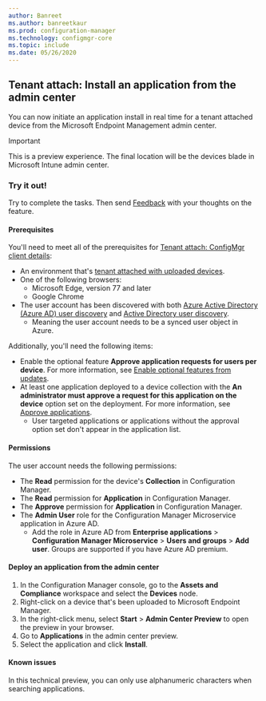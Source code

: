 ```yaml
---
author: Banreet
ms.author: banreetkaur
ms.prod: configuration-manager
ms.technology: configmgr-core
ms.topic: include
ms.date: 05/26/2020
---
```


## <a name="bkmk_apps"></a> Tenant attach: Install an application from the admin center
<!--6024389-->
You can now initiate an application install in real time for a tenant attached device from the Microsoft Endpoint Management admin center.

> [!Important]
> This is a preview experience. The final location will be the devices blade in Microsoft Intune admin center.

### Try it out!

Try to complete the tasks. Then send [Feedback](../../technical-preview-2003.md#bkmk_feedback) with your thoughts on the feature.


#### Prerequisites

You'll need to meet all of the prerequisites for [Tenant attach: ConfigMgr client details](../../technical-preview-2004.md#bkmk_mem):

- An environment that's [tenant attached with uploaded devices](../../../../../tenant-attach/device-sync-actions.md).
- One of the following browsers:
  - Microsoft Edge, version 77 and later
  - Google Chrome
- The user account has been discovered with both [Azure Active Directory (Azure AD) user discovery](../../../../servers/deploy/configure/about-discovery-methods.md#azureaddisc) and [Active Directory user discovery](../../../../servers/deploy/configure/about-discovery-methods.md#bkmk_aboutUser).
  - Meaning the user account needs to be a synced user object in Azure.

Additionally, you'll need the following items:

- Enable the optional feature **Approve application requests for users per device**. For more information, see [Enable optional features from updates](../../../../servers/manage/optional-features.md).
- At least one application deployed to a device collection with the **An administrator must approve a request for this application on the device** option set on the deployment. For more information, see [Approve applications](../../../../../apps/deploy-use/app-approval.md#bkmk_opt).
   - User targeted applications or applications without the approval option set don't appear in the application list. 

#### Permissions

The user account needs the following permissions:

- The **Read** permission for the device's **Collection** in Configuration Manager.
- The **Read** permission for **Application** in Configuration Manager.
- The **Approve** permission for **Application** in Configuration Manager.
- The **Admin User** role for the Configuration Manager Microservice application in Azure AD.
  - Add the role in Azure AD from **Enterprise applications** > **Configuration Manager Microservice** > **Users and groups** > **Add user**. Groups are supported if you have Azure AD premium.
   
#### Deploy an application from the admin center

1. In the Configuration Manager console, go to the **Assets and Compliance** workspace and select the **Devices** node.
1. Right-click on a device that's been uploaded to Microsoft Endpoint Manager.
1. In the right-click menu, select **Start** > **Admin Center Preview** to open the preview in your browser.
1. Go to **Applications** in the admin center preview. 
1. Select the application and click **Install**.

#### Known issues

In this technical preview, you can only use alphanumeric characters when searching applications.
